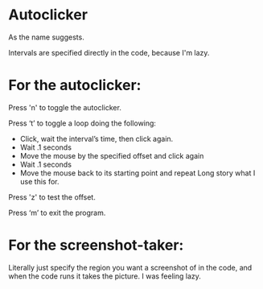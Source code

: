 # Autoclicker
 As the name suggests.  
 
 Intervals are specified directly in the code, because I'm lazy.  

# For the autoclicker:
 
Press 'n' to toggle the autoclicker.  

Press ‘t’ to toggle a loop doing the following:
- Click, wait the interval’s time, then click again.
- Wait .1 seconds
- Move the mouse by the specified offset and click again
- Wait .1 seconds
- Move the mouse back to its starting point and repeat
Long story what I use this for.

Press 'z' to test the offset.

Press ‘m’ to exit the program.

# For the screenshot-taker:

Literally just specify the region you want a screenshot of in the code, and when the code runs it takes the picture. I was feeling lazy.